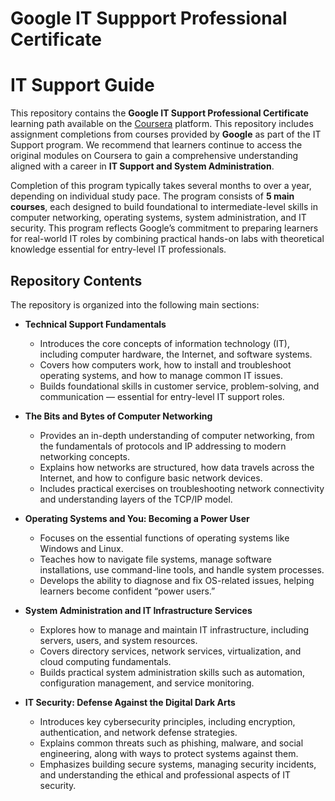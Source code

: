 # Google IT Suppport Professional Certificate

# IT Support Guide

This repository contains the **Google IT Support Professional Certificate** learning path available on the [Coursera](https://www.coursera.org/professional-certificates/google-it-support) platform.
This repository includes assignment completions from courses provided by **Google** as part of the IT Support program. We recommend that learners continue to access the original modules on Coursera to gain a comprehensive understanding aligned with a career in **IT Support and System Administration**.

Completion of this program typically takes several months to over a year, depending on individual study pace. The program consists of **5 main courses**, each designed to build foundational to intermediate-level skills in computer networking, operating systems, system administration, and IT security.
This program reflects Google’s commitment to preparing learners for real-world IT roles by combining practical hands-on labs with theoretical knowledge essential for entry-level IT professionals.

## Repository Contents

The repository is organized into the following main sections:

- **Technical Support Fundamentals**

  - Introduces the core concepts of information technology (IT), including computer hardware, the Internet, and software systems.
  - Covers how computers work, how to install and troubleshoot operating systems, and how to manage common IT issues.
  - Builds foundational skills in customer service, problem-solving, and communication — essential for entry-level IT support roles.

- **The Bits and Bytes of Computer Networking**

  - Provides an in-depth understanding of computer networking, from the fundamentals of protocols and IP addressing to modern networking concepts.
  - Explains how networks are structured, how data travels across the Internet, and how to configure basic network devices.
  - Includes practical exercises on troubleshooting network connectivity and understanding layers of the TCP/IP model.

- **Operating Systems and You: Becoming a Power User**

  - Focuses on the essential functions of operating systems like Windows and Linux.
  - Teaches how to navigate file systems, manage software installations, use command-line tools, and handle system processes.
  - Develops the ability to diagnose and fix OS-related issues, helping learners become confident “power users.”

- **System Administration and IT Infrastructure Services**

  - Explores how to manage and maintain IT infrastructure, including servers, users, and system resources.
  - Covers directory services, network services, virtualization, and cloud computing fundamentals.
  - Builds practical system administration skills such as automation, configuration management, and service monitoring.

- **IT Security: Defense Against the Digital Dark Arts**

  - Introduces key cybersecurity principles, including encryption, authentication, and network defense strategies.
  - Explains common threats such as phishing, malware, and social engineering, along with ways to protect systems against them.
  - Emphasizes building secure systems, managing security incidents, and understanding the ethical and professional aspects of IT security.
